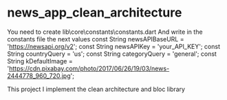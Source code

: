 # news_app_clean_architecture

You need to create lib\core\constants\constants.dart
And write in the constants file the next values
const String newsAPIBaseURL = 'https://newsapi.org/v2';
const String newsAPIKey = 'your_API_KEY';
const String countryQuery = 'us';
const String categoryQuery = 'general';
const String kDefaultImage =
    'https://cdn.pixabay.com/photo/2017/06/26/19/03/news-2444778_960_720.jpg';

This project I implement the clean architecture and bloc library

